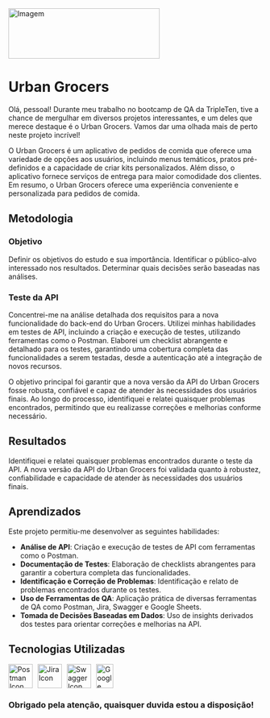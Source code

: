 <img src="https://i.imgur.com/ydMn5Ny.jpg" alt="Imagem" width="300" height="100">

# Urban Grocers

Olá, pessoal! Durante meu trabalho no bootcamp de QA da TripleTen, tive a chance de mergulhar em diversos projetos interessantes, e um deles que merece destaque é o Urban Grocers. Vamos dar uma olhada mais de perto neste projeto incrível!

O Urban Grocers é um aplicativo de pedidos de comida que oferece uma variedade de opções aos usuários, incluindo menus temáticos, pratos pré-definidos e a capacidade de criar kits personalizados. Além disso, o aplicativo fornece serviços de entrega para maior comodidade dos clientes. Em resumo, o Urban Grocers oferece uma experiência conveniente e personalizada para pedidos de comida.

## Metodologia

### Objetivo
Definir os objetivos do estudo e sua importância.
Identificar o público-alvo interessado nos resultados.
Determinar quais decisões serão baseadas nas análises.

### Teste da API
Concentrei-me na análise detalhada dos requisitos para a nova funcionalidade do back-end do Urban Grocers. Utilizei minhas habilidades em testes de API, incluindo a criação e execução de testes, utilizando ferramentas como o Postman. Elaborei um checklist abrangente e detalhado para os testes, garantindo uma cobertura completa das funcionalidades a serem testadas, desde a autenticação até a integração de novos recursos.

O objetivo principal foi garantir que a nova versão da API do Urban Grocers fosse robusta, confiável e capaz de atender às necessidades dos usuários finais. Ao longo do processo, identifiquei e relatei quaisquer problemas encontrados, permitindo que eu realizasse correções e melhorias conforme necessário.



## Resultados

Identifiquei e relatei quaisquer problemas encontrados durante o teste da API. A nova versão da API do Urban Grocers foi validada quanto à robustez, confiabilidade e capacidade de atender às necessidades dos usuários finais.

## Aprendizados

Este projeto permitiu-me desenvolver as seguintes habilidades:

- **Análise de API**: Criação e execução de testes de API com ferramentas como o Postman.
- **Documentação de Testes**: Elaboração de checklists abrangentes para garantir a cobertura completa das funcionalidades.
- **Identificação e Correção de Problemas**: Identificação e relato de problemas encontrados durante os testes.
- **Uso de Ferramentas de QA**: Aplicação prática de diversas ferramentas de QA como Postman, Jira, Swagger e Google Sheets.
- **Tomada de Decisões Baseadas em Dados**: Uso de insights derivados dos testes para orientar correções e melhorias na API.

## Tecnologias Utilizadas

<div style="display: flex; flex-wrap: wrap; gap: 10px;">
  <a href="https://www.getpostman.com/" target="_blank">
    <img src="https://cdn.jsdelivr.net/gh/devicons/devicon@latest/icons/postman/postman-original.svg" alt="Postman Icon" width="48" height="48" title="Visit Postman website">
  </a>
  <a href="https://www.atlassian.com/software/jira" target="_blank">
    <img src="https://cdn.jsdelivr.net/gh/devicons/devicon@latest/icons/jira/jira-original.svg" alt="Jira Icon" width="48" height="48" title="Visit Jira website">
  </a>
  <a href="https://swagger.io/" target="_blank">
    <img src="https://cdn.jsdelivr.net/gh/devicons/devicon@latest/icons/swagger/swagger-original.svg" alt="Swagger Icon" width="48" height="48" title="Visit Swagger website">
  </a>
  <img src="https://seeklogo.com/images/G/google-sheets-logo-D2A35FF8A4-seeklogo.com.png" alt="Google Sheets Logo" height="48" width="34" />
</div>

 ### Obrigado pela atenção, quaisquer duvida estou a disposição!
